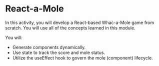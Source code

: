 # React-a-Mole

In this activity, you will develop a React-based Whac-a-Mole game from scratch. You will use all of the concepts learned in this module.

You will:

* Generate components dynamically.
* Use state to track the score and mole status.
* Utilize the useEffect hook to govern the mole (component) lifecycle.